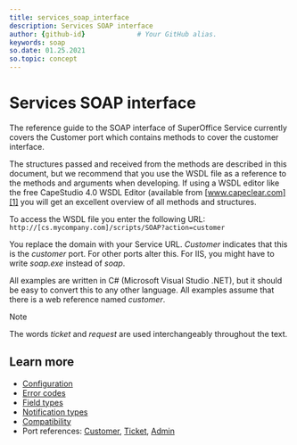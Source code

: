 ```yaml
---
title: services_soap_interface       
description: Services SOAP interface
author: {github-id}             # Your GitHub alias.
keywords: soap
so.date: 01.25.2021
so.topic: concept
---
```


# Services SOAP interface

The reference guide to the SOAP interface of SuperOffice Service currently covers the Customer port which contains methods to cover the customer interface.

The structures passed and received from the methods are described in this document, but we recommend that you use the WSDL file as a reference to the methods and arguments when developing. If using a WSDL editor like the free CapeStudio 4.0 WSDL Editor (available from [www.capeclear.com][1] you will get an excellent overview of all methods and structures.

To access the WSDL file you enter the following URL: `http://[cs.mycompany.com]/scripts/SOAP?action=customer`

You replace the domain with your Service URL. *Customer* indicates that this is the *customer* port. For other ports alter this. For IIS, you might have to write *soap.exe* instead of *soap*.

All examples are written in C\# (Microsoft Visual Studio .NET), but it should be easy to convert this to any other language. All examples assume that there is a web reference named *customer*.

> [!NOTE]
> The words *ticket* and *request* are used interchangeably throughout the text.

## Learn more

* [Configuration][2]
* [Error codes][3]
* [Field types][4]
* [Notification types][5]
* [Compatibility][6]
* Port references: [Customer][7], [Ticket][9], [Admin][8]

<!-- Referenced links -->
[1]: http://www.capeclear.com/
[2]: config.md
[3]: error-codes.md
[4]: field-types.md
[5]: notification-types.md
[6]: compatibility.md
[7]: customer-port/index.md
[8]: admin-port/index.md
[9]: ticket-port/index.md
